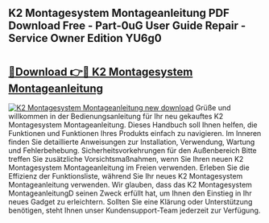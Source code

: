 ## K2 Montagesystem Montageanleitung PDF Download Free - Part-0uG User Guide Repair - Service Owner Edition YU6g0

# <h2><a href="http://df8abl.blite.top/?on=K2+Montagesystem+Montageanleitung">🔗Download 👉🔴 K2 Montagesystem Montageanleitung</a></h2>

[![K2 Montagesystem Montageanleitung new download](https://i.imgur.com/lujVjoI.png)](http://df8abl.blite.top/?on=K2+Montagesystem+Montageanleitung)
Grüße und willkommen in der Bedienungsanleitung für Ihr neu gekauftes K2 Montagesystem Montageanleitung. Dieses Handbuch soll Ihnen helfen, die Funktionen und Funktionen Ihres Produkts einfach zu navigieren. Im Inneren finden Sie detaillierte Anweisungen zur Installation, Verwendung, Wartung und Fehlerbehebung. Sicherheitsvorkehrungen für den Außenbereich Bitte treffen Sie zusätzliche Vorsichtsmaßnahmen, wenn Sie Ihren neuen K2 Montagesystem Montageanleitung im Freien verwenden. Erleben Sie die Effizienz der Funktionsliste, während Sie Ihr neues K2 Montagesystem Montageanleitung verwenden. Wir glauben, dass das K2 Montagesystem MontageanleitungD seinen Zweck erfüllt hat, um Ihnen den Einstieg in Ihr neues Gadget zu erleichtern. Sollten Sie eine Klärung oder Unterstützung benötigen, steht Ihnen unser Kundensupport-Team jederzeit zur Verfügung.
